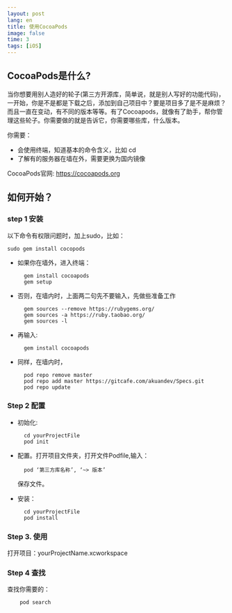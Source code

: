 ```yaml
---
layout: post
lang: en
title: 使用CocoaPods
image: false
time: 3
tags: [iOS]
---
```


## CocoaPods是什么? 

当你想要用别人造好的轮子(第三方开源库，简单说，就是别人写好的功能代码)，一开始，你是不是都是下载之后，添加到自己项目中？要是项目多了是不是麻烦？而且一直在变动，有不同的版本等等。有了Cocoapods，就像有了助手，帮你管理这些轮子。你需要做的就是告诉它，你需要哪些库，什么版本。

<!-- more -->

你需要：

- 会使用终端，知道基本的命令含义，比如 cd
- 了解有的服务器在墙在外，需要更换为国内镜像
    
CocoaPods官网: https://cocoapods.org


    
## 如何开始？

### step 1 安装
以下命令有权限问题时，加上sudo，比如：
    
    sudo gem install cocopods
    
- 如果你在墙外，进入终端：

        gem install cocoapods
        gem setup
- 否则，在墙内时，上面两二句先不要输入，先做些准备工作

        gem sources --remove https://rubygems.org/
        gem sources -a https://ruby.taobao.org/
        gem sources -l
- 再输入:

        gem install cocoapods
- 同样，在墙内时，
    
        pod repo remove master
        pod repo add master https://gitcafe.com/akuandev/Specs.git
        pod repo update
        
### Step 2 配置
- 初始化:
    
        cd yourProjectFile
        pod init

- 配置。打开项目文件夹，打开文件Podfile,输入：

        pod ‘第三方库名称’, ‘~> 版本’

    保存文件。

- 安装：

        cd yourProjectFile  
        pod install

### Step 3. 使用
打开项目：yourProjectName.xcworkspace

### Step 4 查找
查找你需要的：
        
        pod search
